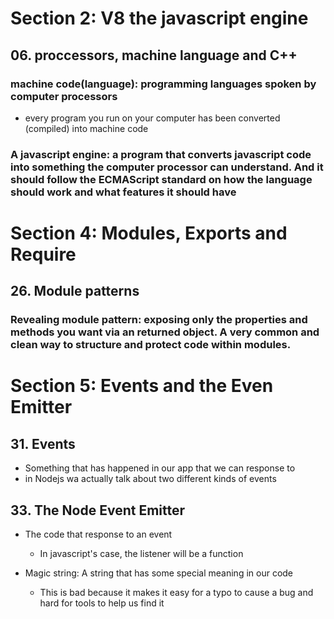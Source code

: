 # Section 2: V8 the javascript engine

## 06. proccessors, machine language and C++

### machine code(language): programming languages spoken by computer processors

- every program you run on your computer has been converted (compiled) into machine code

### A javascript engine: a program that converts javascript code into something the computer processor can understand. And it should follow the ECMAScript standard on how the language should work and what features it should have

# Section 4: Modules, Exports and Require

## 26. Module patterns

### Revealing module pattern: exposing only the properties and methods you want via an returned object. A very common and clean way to structure and protect code within modules.

# Section 5: Events and the Even Emitter

## 31. Events

- Something that has happened in our app that we can response to
- in Nodejs wa actually talk about two different kinds of events

## 33. The Node Event Emitter

- The code that response to an event

  - In javascript's case, the listener will be a function

- Magic string: A string that has some special meaning in our code
  - This is bad because it makes it easy for a typo to cause a bug and hard for tools to help us find it
